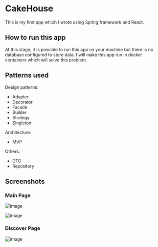 # CakeHouse

This is my first app which I wrote using Spring framework and React.

## How to run this app

At this stage, it is possible to run this app on your machine but there is no database configured to store data. I will make this app run in docker containers which will solve this problem.

## Patterns used

Design patterns: 
  - Adapter
  - Decorator
  - Facade
  - Builder
  - Strategy
  - Singleton
  
Architecture: 
  - MVP

Others:
  - DTO
  - Repository

## Screenshots

### Main Page

![image](https://user-images.githubusercontent.com/57493754/150585388-a656eb75-20fa-4b2c-97df-760ce31f94f9.png)

![image](https://user-images.githubusercontent.com/57493754/150585449-11496502-a873-4bde-bbaf-8f1b5110806f.png)

### Discover Page

![image](https://user-images.githubusercontent.com/57493754/150585540-abe7edf9-1342-4e1e-a60a-7dab016a22dc.png)
